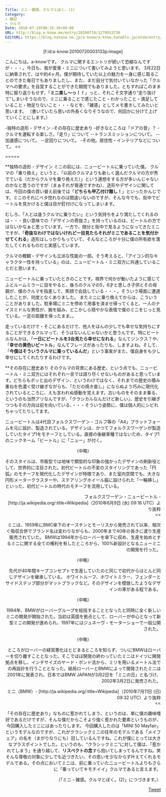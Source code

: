 ```yaml
---
Title: ミニ・雑感。クルマとぼく。(1)
Category:
- 雑記
- クルマ
Date: 2010-07-19T00:35:30+09:00
URL: http://blog.a-know.me/entry/20100719/1279553730
EditURL: https://blog.hatena.ne.jp/a-know/a-know.hateblo.jp/atom/entry/12921228815727979828
---
```



<div align=center>[f:id:a-know:20100720003133p:image]</div>


こんにちは。a-knowです。
クルマに関するエントリが続いて恐縮なんですが・・・。今日も、我が愛車・ミニについて書いてみようと思います。
3月22日に納車されて、はや約4ヶ月。僕が期待していた以上の魅力を一身に感じ取ることのできた毎日でもありましたし、また、まだ自分で気付いていなかった「クルマへの要求」を自覚することができた期間でもありました。ともすればこのまま特に振り返りもせず、「<span style="font-weight:bold;">ミニ楽し〜っ！！</span>」っと、それこそ文字通り“走り抜けて”しまいそうなので、ミニに乗ることで感じたこと・わかったこと・満足していること・物足りないこと・・・などを、「雑感」としてメモ書きしてみたいと思います。
（書いていたら思いの外長くなりそうなので、何回かに分けて上げていくことにします。）


>>
-独特の造形・デザイン
-その存在に歴史あり
-好きなところは「ドアの音」？
-クルマを運転する楽しさ。「走り」について
--トランスミッションについて。
--加速感について。
--足回りについて。
-その他。居住性・インテリアなどについて。
<<


=====


**独特の造形・デザイン
ミニの前には、ニュービートルに乗っていた僕。
クルマの「乗り換え」というと、「以前のクルマよりも新しく選んだクルマの方が秀でている（だからクルマを乗り換えた）」という連想をする方が多いんじゃないのかなと思うのですが（まぁそれが普通ですかね）、造形やデザインに関しては、今回の僕の買い替え前後では「<span style="font-weight:bold;">どちらも甲乙付け難し！</span>」といったかんじです。ミニのそれにベタ惚れなのは間違いないのですが、そんな今でも、街中でビートルを見かけると僕は目が釘付けになってしまいます。

むしろ、「人とは違うクルマに乗りたい」という気持ちをより満たしてくれるのは・・・良い意味での「デザインの奇抜さ」を持っているのは、ビートルの方ではないかなぁと思っています。一方で、随分と街中で見るようになってきたミニですが、「<span style="font-weight:bold;">奇抜なわけではないけれど一目見たらそれがミニであることを気付かせてくれる</span>」造形はしっかりもっていて、そんなところが十分に僕の所有欲を満たしてくれるものだと実感しています。


クルマの概観・デザインも立派な性能の一部。そう考えると、「アイコン的なキャラクター性を持っている」のは、ニュービートル・ミニ双方に共通していることだと思います。

ニュービートルに乗っていたときのことです。視界で何かが動いたように感じてふとルームミラーに目をやると、後ろのクルマの5，6才と思しき子供とその母親が、僕のクルマを指差して、笑顔で会話している・・・。そういう場面に遭遇したことが、何度となくありました。
またミニに乗り換えてからは、こういうことがありました。駐車場にミニを停めて用事を済ませ帰ってくると、一人のナイスミドルな男性が、腕を組み、どこかしら穏やかな表情で僕のミニをじっと見ている。一定の距離を保ったまま。。


走っているだけで・そこにあるだけで、他人をほんの少しでも幸せな気持ちにすることができるクルマって、そうはないんじゃないかと思うんです。特にビートルなんかは、「<span style="font-weight:bold;">一日にビートルを3台見たら幸せになれる</span>」なんてジンクス？や、「<span style="font-weight:bold;">幸せの黄色いビートル</span>」なんてフレーズがあったりも、しますよね。そして、「<span style="font-weight:bold;">今僕はそういうクルマに乗っているんだ</span>」という事実がまた、僕自身をも少し幸せにしてくれたりするわけです。


**その存在に歴史あり
そのクルマの背景にある歴史、という点でも、ニュービートル・ミニ双方にはそれぞれ一言では語り尽くせないものがあると思っています。どちらもポッと出のデザイン、というわけではなく、それまでの歴史の積み重ねを色濃く受け継ぎながらも、「ただの焼き直し」にならぬよう巧みに現代化されているところに、えも言われぬ感動を覚えます。古いものをそのまま乗る、というのも当然アリなんですが、「クラシカルなんだけど新しい」、歴史を引継ぎつつもその方向は前を向いている、・・・そういう姿勢に、僕は個人的にシビれちゃってたりしてます。


>>
ニュービートルは4代目フォルクスワーゲン・ゴルフ等の「A4」プラットフォームを元に設計、製造されている。デザインは、かつてフォルクスワーゲンが製造していたタイプ1をモチーフとしている。直接の後継車種ではないため、タイプ1のニックネーム「ビートル」に「ニュー」が付く。

<div align=center>（中略）</div>

そのスタイルは、市販型では地味で類型的な印象の強かったデザインの刷新役として、世界的に注目された。初代ビートルの不変のスタイリングであった「円弧」のモチーフを現代化したデザインが特徴であり、また室内空間でも、大きな円形メータークラスターや、ステアリングホイール脇に設けられた「一輪挿し」といった、初代ビートルの時代のモチーフを流用している。
<div align=right>フォルクスワーゲン・ニュービートル - [http://ja.wikipedia.org/:title=Wikipedia]（2010年6月9日 (水) 09:16 UTC）より抜粋<div>
<<

>>
ミニは、1959年にBMC傘下のオースチンとモーリスから発売されて以来、相次ぐ吸収合併でブランド名は変わりながらも、2000年まで40年の長きに渡り生産販売されていた。
BMWは1994年からローバーを傘下に収め、生産を始めとするミニに関する全ての権利を有したところから、100%新設計となるニューミニの開発を行った。

<div align=center>（中略）</div>

先代が40年間キープコンセプトで生産していたのと同じで初代からほとんど同じデザインを継承している。 ホワイトルーフ、ホワイトミラー、フェンダーとサイドステップ部分がマットブラックなど。そのデザインを模倣したようなデザインの車がある程である。

<div align=center>（中略）</div>

1994年、BMWがローバーグループを総括することとなったと同時に全く新しいミニの開発が開始された。当初は英国を拠点として、ローバーが中心となって新型ミニの開発が進められ、1997年にはジュネーヴ・モーターショーで一般公開された。

<div align=center>（中略）</div>

ところがローバーの経営悪化はとどまるところを知らず、ついにBMWはローバーを切り離すこととなった。そこでほぼ開発の終わっていたミニはドイツに開発拠点を移し、インチサイズのヤード・ポンド法から、ミリを用いるメートル法での再設計を行うこととなった。結局ローバーとBMWによって開発されたミニは2001年に発表され、日本ではBMW JAPANが3月2日を「ミニの日」と名づけ、2002年3月2日に発売された。

<div align=right>ミニ（BMW）- [http://ja.wikipedia.org/:title=Wikipedia]（2010年7月11日 (日) 09:32 UTC）より抜粋</div>
<<


「その存在に歴史あり」なものに惹かれてしまう、というのは、単に僕の趣味嗜好であるだけですが、そんな僕だからこそより強く惹かれた要素というものが、今回購入したミニにはあったりします。
今回購入したのは「MINI 50 Mayfair」というモデルなのですが、これがクラシックミニの往年のモデルである「メイフェア」の名を（まがりなりにも）冠しているんですね。これが僕にとっては大きなプラスポイントでした。というのも、“クラシックミニ”に対して僕は、「惹かれてしまう」を通り越して、<span style="font-weight:bold;">リスペクトの念</span>すら抱いてしまってるんですね。笑
そんな尊敬の対象に少しでも近づきたい、その思いを少なからず叶えてくれるモデルである。その点においてミニは、前に乗っていたニュービートルよりもさらに「乗っていてキモチイイ」クルマであると言えます。


（「ミニ・雑感。クルマとぼく。(2)」につづきます。）



<a href="http://twitter.com/share" class="twitter-share-button" data-count="horizontal" data-via="a_know" data-related="CDiT_info" data-lang="ja">Tweet</a><script type="text/javascript" src="//platform.twitter.com/widgets.js"></script>
